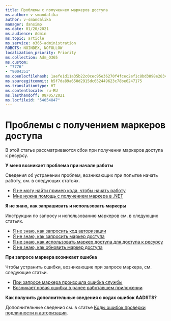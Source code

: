 ```yaml
---
title: Проблемы с получением маркеров доступа
ms.author: v-smandalika
author: v-smandalika
manager: dansimp
ms.date: 01/20/2021
ms.audience: Admin
ms.topic: article
ms.service: o365-administration
ROBOTS: NOINDEX, NOFOLLOW
localization_priority: Priority
ms.collection: Adm_O365
ms.custom:
- "7776"
- "9004351"
ms.openlocfilehash: 1aefe1d11a35b22c0cec95e36270f4fcec2ef1c8bd3898e2834fdca6d3aaffda
ms.sourcegitcommit: b5f7da89a650d2915dc652449623c78be6247175
ms.translationtype: HT
ms.contentlocale: ru-RU
ms.lasthandoff: 08/05/2021
ms.locfileid: "54054847"
---
```

# <a name="issues-with-getting-access-tokens"></a>Проблемы с получением маркеров доступа

В этой статье рассматриваются сбои при получении маркеров доступа к ресурсу.

**У меня возникает проблема при начале работы**

Сведения об устранении проблем, возникающих при попытке начать работу, см. в следующих статьях.

- [Я не могу найти пример кода, чтобы начать работу](https://docs.microsoft.com/azure/active-directory/develop/sample-v2-code) 
- [Мне нужна помощь с получением маркера в .NET](https://docs.microsoft.com/azure/active-directory/develop/authentication-flows-app-scenarios)

**Я не знаю, как запрашивать и использовать маркеры**

Инструкции по запросу и использованию маркеров см. в следующих статьях.

- [Я не знаю, как запросить код авторизации](https://docs.microsoft.com/azure/active-directory/develop/v2-oauth2-auth-code-flow#request-an-authorization-code) 
- [Я не знаю, как запросить маркер доступа](https://docs.microsoft.com/azure/active-directory/develop/v2-oauth2-auth-code-flow#use-the-authorization-code-to-request-an-access-token) 
- [Я не знаю, как использовать маркер доступа для доступа к ресурсу](https://docs.microsoft.com/azure/active-directory/develop/v2-oauth2-auth-code-flow#use-the-access-token-to-access-the-resource) 
- [Я не знаю, как обновить маркер доступа](https://docs.microsoft.com/azure/active-directory/develop/v2-oauth2-auth-code-flow#refreshing-the-access-tokens)

**При запросе маркера возникает ошибка**

Чтобы устранить ошибки, возникающие при запросе маркера, см. следующие статьи.

- [При запросе маркера произошла ошибка службы](https://docs.microsoft.com/azure/active-directory/develop/reference-aadsts-error-codes) 
- [Возникает новая ошибка в ранее работавшем приложении](https://docs.microsoft.com/azure/active-directory/develop/reference-breaking-changes)

**Как получить дополнительные сведения о кодах ошибок AADSTS?**

Дополнительные сведения см. в статье [Коды ошибок проверки подлинности и авторизации](https://docs.microsoft.com/azure/active-directory/develop/reference-aadsts-error-codes).





